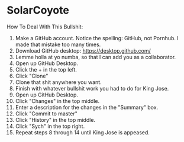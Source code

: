 # SolarCoyote

How To Deal With This Bullshit:

1. Make a GitHub account. Notice the spelling: GitHub, not Pornhub. I made that mistake too many times.
2. Download GitHub desktop: https://desktop.github.com/
3. Lemme holla at yo numba, so that I can add you as a collaborator.
4. Open up GitHub Desktop.
5. Click the + in the top left.
6. Click "Clone"
7. Clone that shit anywhere you want.
8. Finish with whatever bullshit work you had to do for King Jose.
9. Open up GitHub Desktop.
10. Click "Changes" in the top middle.
11. Enter a description for the changes in the "Summary" box.
12. Click "Commit to master"
13. Click "History" in the top middle.
14. Click "Sych" in the top right.
15. Repeat steps 8 through 14 until King Jose is appeased.

